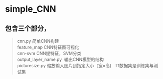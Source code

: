 # simple_CNN
## 包含三个部分，
>cnn.py  简单CNN构建  
feature_map  CNN特征图可视化  
cnn-svm  CNN提特征，SVM分类  
output_layer_name.py  输出CNN模型的结构  
picturesize.py 缩放输入图片到指定大小（宽×高)  
T1数据集是训练集与测试集
